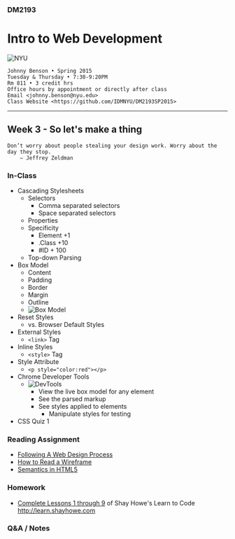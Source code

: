 ### DM2193

# Intro to Web Development

![NYU](https://cloud.githubusercontent.com/assets/238022/5893409/ba1adc36-a4b0-11e4-99e3-a267b37fc726.png)

    Johnny Benson • Spring 2015
    Tuesday & Thursday • 7:30-9:20PM
    Rm 811 • 3 credit hrs
    Office hours by appointment or directly after class
    Email <johnny.benson@nyu.edu>
    Class Website <https://github.com/IDMNYU/DM2193SP2015>

---

## Week 3 - So let's make a thing

    Don’t worry about people stealing your design work. Worry about the day they stop. 
        — Jeffrey Zeldman

### In-Class

* Cascading Stylesheets
  * Selectors
    * Comma separated selectors
    * Space separated selectors
  * Properties
  * Specificity
    * Element +1
    * .Class +10
    * #ID + 100
  * Top-down Parsing
* Box Model
  * Content
  * Padding
  * Border
  * Margin
  * Outline
  * ![Box Model](http://j-hnnybens-n.com/capture/xhbaq.png)
* Reset Styles
  * vs. Browser Default Styles
* External Styles
  * `<link>` Tag
* Inline Styles
  * `<style>` Tag
* Style Attribute
  * `<p style="color:red"></p>`
* Chrome Developer Tools
  * ![DevTools](http://j-hnnybens-n.com/capture/cwqvi.png)
    * View the live box model for any element
    * See the parsed markup
    * See styles applied to elements
      * Manipulate styles for testing
* CSS Quiz 1

### Reading Assignment
* [Following A Web Design Process](http://www.smashingmagazine.com/2011/06/22/following-a-web-design-process)
* [How to Read a Wireframe](http://blog.fuzzymath.com/wp-content/uploads/2011/07/Fuzzy-Math-How-to-read-a-wireframe.pdf)
* [Semantics in HTML5](http://alistapart.com/article/semanticsinhtml5)

### Homework
* [Complete Lessons 1 through 9](http://learn.shayhowe.com) of Shay Howe's Learn to Code http://learn.shayhowe.com

### Q&A / Notes
